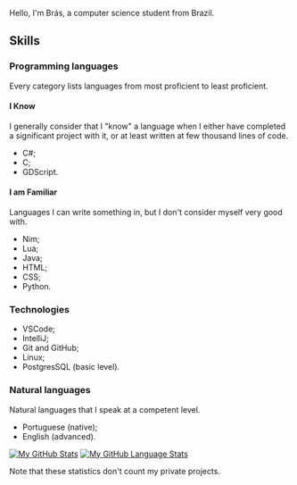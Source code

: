 Hello, I'm Brás, a computer science student from Brazil.

## Skills

### Programming languages

Every category lists languages from most proficient to least proficient.

#### I Know

I generally consider that I "know" a language when I either have completed a significant project with it, or at least written at few thousand lines of code.
* C#;
* C;
* GDScript.

#### I am Familiar

Languages I can write something in, but I don't consider myself very good with.
* Nim;
* Lua;
* Java;
* HTML;
* CSS;
* Python.

### Technologies
* VSCode;
* IntelliJ;
* Git and GitHub;
* Linux;
* PostgresSQL (basic level).

### Natural languages

Natural languages that I speak at a competent level.
* Portuguese (native);
* English (advanced).


[![My GitHub Stats](https://github-readme-stats.vercel.app/api/?username=brasb&theme=tokyonight&showicons=true)]()
[![My GitHub Language Stats](https://github-readme-stats.vercel.app/api/top-langs/?username=brasb&langs_count=10&theme=tokyonight)]()

Note that these statistics don't count my private projects.
